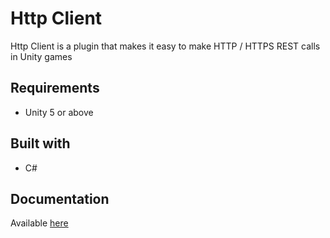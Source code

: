 
# Http Client

Http Client is a plugin that makes it easy to make HTTP / HTTPS REST calls in Unity games

## Requirements

 * Unity 5 or above

## Built with

 * C#
 
## Documentation

Available [here](https://www.claytoninds.com/#httpclient)
